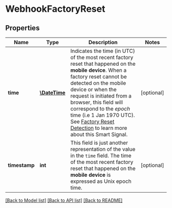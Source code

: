 # WebhookFactoryReset

## Properties
Name | Type | Description | Notes
------------ | ------------- | ------------- | -------------
**time** | [**\DateTime**](\DateTime.md) | Indicates the time (in UTC) of the most recent factory reset that happened on the **mobile device**.  When a factory reset cannot be detected on the mobile device or when the request is initiated from a browser,  this field will correspond to the *epoch* time (i.e 1 Jan 1970 UTC). See [Factory Reset Detection](https://dev.fingerprint.com/docs/smart-signals-overview#factory-reset-detection) to learn more about this Smart Signal. | [optional] 
**timestamp** | **int** | This field is just another representation of the value in the `time` field. The time of the most recent factory reset that happened on the **mobile device** is expressed as Unix epoch time. | [optional] 

[[Back to Model list]](../../README.md#documentation-for-models) [[Back to API list]](../../README.md#documentation-for-api-endpoints) [[Back to README]](../../README.md)

